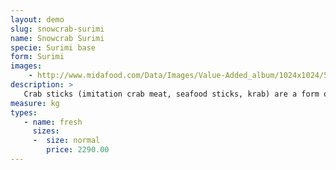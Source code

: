 ```yaml
---
layout: demo
slug: snowcrab-surimi
name: Snowcrab Surimi
specie: Surimi base
form: Surimi
images:
    - http://www.midafood.com/Data/Images/Value-Added_album/1024x1024/54ec249ab4398262.jpg
description: >
   Crab sticks (imitation crab meat, seafood sticks, krab) are a form of kamaboko, a processed seafood made of finely pulverized white fish flesh (surimi), shaped and cured to resemble leg meat of snow crab or Japanese spider crab.
measure: kg
types:
   - name: fresh
     sizes:
     -  size: normal
        price: 2290.00
---
```


